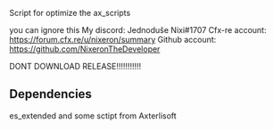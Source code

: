 Script for optimize the ax_scripts


 you can ignore this
My discord: Jednoduše Nixi#1707
Cfx-re account: https://forum.cfx.re/u/nixeron/summary
Github account: https://github.com/NixeronTheDeveloper

DONT DOWNLOAD RELEASE!!!!!!!!!!!

Dependencies
------------
es_extended and some sctipt from Axterlisoft


